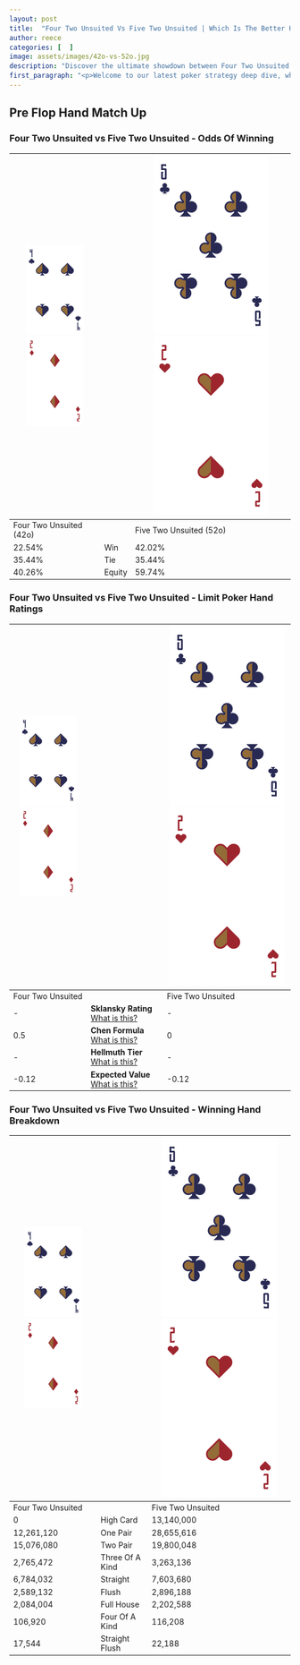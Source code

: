```yaml
---
layout: post
title:  "Four Two Unsuited Vs Five Two Unsuited | Which Is The Better Hand In Poker? A Complete Guide"
author: reece
categories: [  ]
image: assets/images/42o-vs-52o.jpg
description: "Discover the ultimate showdown between Four Two Unsuited and Five Two Unsuited in poker! Uncover the odds, strategies, and scenarios where one hand triumphs over the other. Get ready to up your poker game with this thrilling analysis."
first_paragraph: "<p>Welcome to our latest poker strategy deep dive, where we're pitting two distinct hands against each other in a high-stakes showdown: Four Two Unsuited vs Five Two Unsuited.</p><p>In the dynamic world of poker, every decision counts, and knowing which hand holds the upper hand is key to your success at the table.</p><p>In this article, we'll dissect these two hands, explore the scenarios where one dominates the other, and equip you with the knowledge to make strategic choices that can tip the odds in your favor.</p><p>Get ready to unravel the intriguing dynamics of these poker hands and elevate your game to new heights.</p>"
---
```




[comment]: # (sp0)

## Pre Flop Hand Match Up

<div class="table hand-ratings" markdown="1"> 



### Four Two Unsuited vs Five Two Unsuited - Odds Of Winning


    
| ![image info](assets/images/hand1/4.png) ![image info](assets/images/hand1/2o.png) |  | ![image info](assets/images/hand2/5.png) ![image info](assets/images/hand2/2o.png) |
| -------- | -------- | -------- |
| Four Two Unsuited (42o) |  | Five Two Unsuited (52o) |
| 22.54% | Win | 42.02% |
| 35.44% | Tie | 35.44% |
| 40.26% | Equity | 59.74% |




[comment]: # (sp1)



### Four Two Unsuited vs Five Two Unsuited - Limit Poker Hand Ratings


    
| ![image info](assets/images/hand1/4.png) ![image info](assets/images/hand1/2o.png) |  | ![image info](assets/images/hand2/5.png) ![image info](assets/images/hand2/2o.png) |
| -------- | -------- | -------- |
| Four Two Unsuited |  | Five Two Unsuited |
| - | **Sklansky Rating** [What is this?](/sklansky-rating-explained) | - |
| 0.5 | **Chen Formula** [What is this?](/chen-formula-explained) | 0 |
| - | **Hellmuth Tier** [What is this?](/Hellmuth-tier-explained) | - |
| -0.12 | **Expected Value** [What is this?](/expected-value-explained) | -0.12 |




[comment]: # (sp2)



### Four Two Unsuited vs Five Two Unsuited - Winning Hand Breakdown


    
| ![image info](assets/images/hand1/4.png) ![image info](assets/images/hand1/2o.png) |  | ![image info](assets/images/hand2/5.png) ![image info](assets/images/hand2/2o.png) |
| -------- | -------- | -------- |
| Four Two Unsuited |  | Five Two Unsuited |
| 0 | High Card | 13,140,000 |
| 12,261,120 | One Pair | 28,655,616 |
| 15,076,080 | Two Pair | 19,800,048 |
| 2,765,472 | Three Of A Kind | 3,263,136 |
| 6,784,032 | Straight | 7,603,680 |
| 2,589,132 | Flush | 2,896,188 |
| 2,084,004 | Full House | 2,202,588 |
| 106,920 | Four Of A Kind | 116,208 |
| 17,544 | Straight Flush | 22,188 |




[comment]: # (sp3)



</div>

[comment]: # (sp4)



[comment]: # (sp5)

